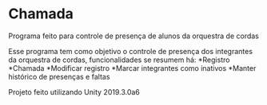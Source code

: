 # Chamada
Programa feito para controle de presença de alunos da orquestra de cordas

Esse programa tem como objetivo o controle de presença dos integrantes da orquestra de cordas, funcionalidades se resumem há:
*Registro
*Chamada
*Modificar registro
*Marcar integrantes como inativos
*Manter histórico de presenças e faltas

Projeto feito utilizando Unity 2019.3.0a6
